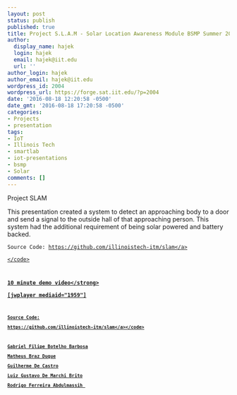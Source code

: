 ```yaml
---
layout: post
status: publish
published: true
title: Project S.L.A.M - Solar Location Awareness Module BSMP Summer 2016
author:
  display_name: hajek
  login: hajek
  email: hajek@iit.edu
  url: ''
author_login: hajek
author_email: hajek@iit.edu
wordpress_id: 2004
wordpress_url: https://forge.sat.iit.edu/?p=2004
date: '2016-08-18 12:20:58 -0500'
date_gmt: '2016-08-18 17:20:58 -0500'
categories:
- Projects
- presentation
tags:
- IoT
- Illinois Tech
- smartlab
- iot-presentations
- bsmp
- Solar
comments: []
---
```

<p>Project SLAM</p>
<p>This presentation created a system to detect an approaching body to a door and send a signal to the outside hall of that approaching person.  This system had the additional requirement of being solar powered and battery backed. </p>
<p><code>Source Code: <a href="https:&#47;&#47;github.com&#47;illinoistech-itm&#47;slam">https:&#47;&#47;github.com&#47;illinoistech-itm&#47;slam<&#47;a><br />
<&#47;code></p>
<p><strong>10 minute demo video<&#47;strong><br />
[jwplayer mediaid="1959"]</p>
<p><code>Source Code:<br />
<a href="https:&#47;&#47;github.com&#47;illinoistech-itm&#47;slam">https:&#47;&#47;github.com&#47;illinoistech-itm&#47;slam<&#47;a><&#47;code></p>
<p>Gabriel Filipe Botelho Barbosa<br />
Matheus Braz Duque<br />
Guilherme De Castro<br />
Luiz Gustavo De Marchi Brito<br />
Rodrigo Ferreira Abdulmassih </p>
